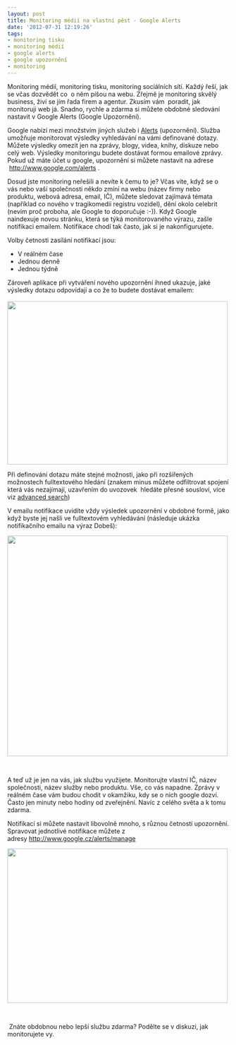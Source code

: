 ```yaml
---
layout: post
title: Monitoring médií na vlastní pěst - Google Alerts
date: '2012-07-31 12:19:26'
tags:
- monitoring tisku
- monitoring médií
- google alerts
- google upozornění
- monitoring
---
```

Monitoring médií, monitoring tisku, monitoring sociálních sítí. Každý řeší, jak se včas dozvědět co  o něm píšou na webu. Zřejmě je monitoring skvělý business, živí se jím řada firem a agentur. Zkusím vám  poradit, jak monitoruji web já. Snadno, rychle a zdarma si můžete obdobné sledování nastavit v Google Alerts (Google Upozornění).

<p>Google nabízí mezi množstvím jiných služeb i <a href="http://www.google.com/alerts?hl=cs">Alerts</a> (upozornění). Služba umožňuje monitorovat výsledky vyhledávání na vámi definované dotazy. Můžete výsledky omezit jen na zprávy, blogy, videa, knihy, diskuze nebo celý web. Výsledky monitoringu budete dostávat formou emailové zprávy. Pokud už máte účet u google, upozornění si můžete nastavit na adrese  <a href="http://www.google.com/alerts">http://www.google.com/alerts</a> .</p>
<p>Dosud jste monitoring neřešili a nevíte k čemu to je? Včas víte, když se o vás nebo vaší společnosti někdo zmíní na webu (název firmy nebo produktu, webová adresa, email, IČ), můžete sledovat zajímavá témata (například co nového v tragikomedii registru vozidel), dění okolo celebrit (nevím proč proboha, ale Google to doporučuje :-)). Když Google naindexuje novou stránku, která se týká monitorovaného výrazu, zašle notifikaci emailem. Notifikace chodí tak často, jak si je nakonfigurujete.</p>
<p>Volby četnosti zasílání notifikací jsou:</p>
<ul>
<li>V reálném čase</li>
<li>Jednou denně </li>
<li>Jednou týdně</li>
</ul>
<div>Zároveň aplikace při vytváření nového upozornění ihned ukazuje, jaké výsledky dotazu odpovídají a co že to budete dostávat emailem:</div>
<div> </div>
<div><img src="http://www.tomas-dvorak.cz/images/125t.png" alt="" width="500" height="370" /></div>
<p>Při definování dotazu máte stejné možnosti, jako při rozšířených možnostech fulltextového hledání (znakem minus můžete odfiltrovat spojení která vás nezajímají, uzavřením do uvozovek  hledáte přesné sousloví, více viz <a href="http://www.google.cz/advanced_search">advanced search</a>)</p>
<p>V emailu notifikace uvidíte vždy výsledek upozornění v obdobné formě, jako když byste jej našli ve fulltextovém vyhledávání (následuje ukázka notifikačního emailu na výraz Dobeš):</p>
<p><img src="http://www.tomas-dvorak.cz/images/126t.png" alt="" width="500" height="500" /></p>
<p> </p>
<p>A teď už je jen na vás, jak službu využijete. Monitorujte vlastní IČ, název společnosti, název služby nebo produktu. Vše, co vás napadne. Zprávy v reálném čase vám budou chodit v okamžiku, kdy se o nich google dozví. Často jen minuty nebo hodiny od zveřejnění. Navíc z celého světa a k tomu zdarma. </p>
<p>Notifikací si můžete nastavit libovolně mnoho, s různou četností upozornění. Spravovat jednotlivé notifikace můžete z adresy <a href="http://www.google.cz/alerts/manage">http://www.google.cz/alerts/manage</a></p>
<p><img src="http://www.tomas-dvorak.cz/images/127t.png" alt="" width="500" height="350" /></p>
<p> </p>
<p> Znáte obdobnou nebo lepší službu zdarma? Podělte se v diskuzi, jak monitorujete vy.</p>
